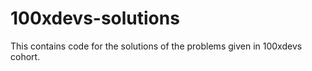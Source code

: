 # 100xdevs-solutions
This contains code for the solutions of the problems given in 100xdevs cohort.
